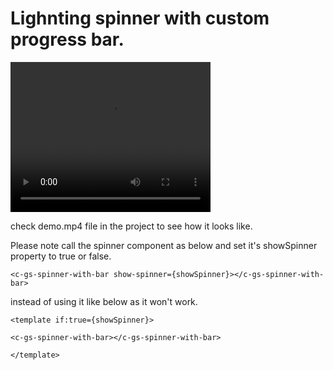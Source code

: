 # Lighnting spinner with custom progress bar.


<video width="320" height="240" controls>
  <source src="./demo.mp4" type="video/mp4">
</video>

check demo.mp4 file in the project to see how it looks like.

Please note call the spinner component as below and set it's showSpinner property to true or false.

`<c-gs-spinner-with-bar show-spinner={showSpinner}></c-gs-spinner-with-bar>`

instead of using it like below as it won't work.

`<template if:true={showSpinner}>`

  `<c-gs-spinner-with-bar></c-gs-spinner-with-bar>`

`</template>`


